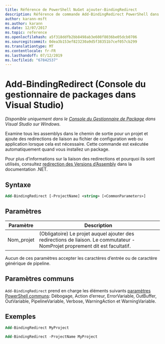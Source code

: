 ```yaml
---
title: Référence de PowerShell NuGet ajouter-BindingRedirect
description: Référence de commande Add-BindingRedirect PowerShell dans la Console du Gestionnaire de Package NuGet dans Visual Studio.
author: karann-msft
ms.author: karann
ms.date: 12/07/2017
ms.topic: reference
ms.openlocfilehash: a5f318ddfb2bb8498ab3e608f8036be05dcb0706
ms.sourcegitcommit: 0dea3b153ef823230a9d5f38351b7cef057cb299
ms.translationtype: MT
ms.contentlocale: fr-FR
ms.lasthandoff: 07/12/2019
ms.locfileid: "67842537"
---
```

# <a name="add-bindingredirect-package-manager-console-in-visual-studio"></a>Add-BindingRedirect (Console du gestionnaire de packages dans Visual Studio)

*Disponible uniquement dans le [Console du Gestionnaire de Package](package-manager-console.md) dans Visual Studio sur Windows.*

Examine tous les assemblys dans le chemin de sortie pour un projet et ajoute des redirections de liaison au fichier de configuration web ou application lorsque cela est nécessaire. Cette commande est exécutée automatiquement quand vous installez un package.

Pour plus d’informations sur la liaison des redirections et pourquoi ils sont utilisés, consultez [redirection des Versions d’Assembly](/dotnet/framework/configure-apps/redirect-assembly-versions) dans la documentation .NET.

## <a name="syntax"></a>Syntaxe

```ps
Add-BindingRedirect [-ProjectName] <string> [<CommonParameters>]
```

## <a name="parameters"></a>Paramètres

| Paramètre | Description |
| --- | --- |
| Nom_projet | (Obligatoire) Le projet auquel ajouter des redirections de liaison. Le commutateur - NomProjet proprement dit est facultatif. |

Aucun de ces paramètres accepter les caractères d’entrée ou de caractère générique de pipeline.

## <a name="common-parameters"></a>Paramètres communs

`Add-BindingRedirect` prend en charge les éléments suivants [paramètres PowerShell communs](http://go.microsoft.com/fwlink/?LinkID=113216): Débogage, Action d’erreur, ErrorVariable, OutBuffer, OutVariable, PipelineVariable, Verbose, WarningAction et WarningVariable.

## <a name="examples"></a>Exemples

```ps
Add-BindingRedirect MyProject

Add-BindingRedirect -ProjectName MyProject
```